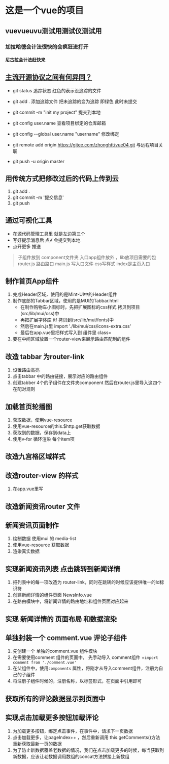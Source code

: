 # 这是一个vue的项目

## vuevueuvu测试用测试仪测试用

### 加拉哈德会计法很快的会疯狂进打开

#### 尼古拉会计法赶快来

## [主流开源协议之间有何异同？](https://www.zhihu.com/question/19568896)

+ git status 追踪状态  红色的表示没追踪的文件
+ git add .    添加追踪文件  把未追踪的变为追踪 即绿色 此时未提交
+ git commit -m "init my project"  提交到本地

+ git config user.name 查看项目绑定的仓库邮箱  
+ git config --global user.name "username" 修改绑定

+ git remote add origin https://gitee.com/zhonghtt/vue04.git 与远程项目关联
+ git push -u origin master  

## 用传统方式把修改过后的代码上传到云
1.  git add . 
2.  git commit -m '提交信息'
3.  git push

## 通过可视化工具
+ 在源代码管理工具里 就是左边第三个
+ 写好提示消息后 点√  会提交到本地
+ 点开更多  推送

> 子组件放到 component文件夹 入口app组件放外 ，lib放项目需要的包  router.js 路由路口  main.js 写入口文件  css写样式 index是主页入口


## 制作首页App组件
1.  完成Header区域，使用的是Mint-UI中的Header组件
2.  制作底部的Tabbar区域，使用的是MUI的Tabbar.html
    + 在制作购物车小图标时，先把扩展图标的css样式 拷贝到项目(src/lib/mui/css)中
    + 再把扩展字体库 ttf 拷贝到(src/lib/mui/fonts)中 
    + 然后在main.js里 import './lib/mui/css/icons-extra.css' 
    + 最后在app.vue里把样式写入到 组件里 class= 
3.  要在中间区域放置一个router-view来展示路由匹配到的组件

## 改造 tabbar 为router-link
1. 设置路由高亮
2. 点击tabbar 中的路由链接，展示对应的路由组件
3. 创建tabber 4个的子组件在文件夹component 然后在router.js里导入这四个 在配对规则

## 加载首页轮播图
1. 获取数据，使用vue-resource
2. 使用vue-resource的this.$http.get获取数据
3. 获取到的数据，保存到data上
4. 使用v-for 循环渲染 每个item项

## 改造九宫格区域样式

## 改造router-view 的样式
1. 在app.vue里写<transform>

## 改造新闻资讯router 文件

## 新闻资讯页面制作
1. 绘制数据 使用mui 的 media-list
2. 使用vue-resource 获取数据
3. 渲染真实数据

## 实现新闻资讯列表 点击跳转到新闻详情
1. 把列表中的每一项改造为 router-link，同时在跳转的时候应该提供唯一的Id标识符
2. 创建新闻详情的组件页面 NewsInfo.vue
3. 在路由模块中，将新闻详情的路由地址和组件页面对应起来

## 实现 新闻详情的 页面布局 和数据渲染

## 单独封装一个 comment.vue 评论子组件
1. 先创建一个 单独的comment.vue 组件模块
2. 在需要使用comment 组件的页面中， 先手动导入 comment组件
    +`import comment from './comment.vue'`
3. 在父组件中，使用`components` 属性，将刚才从导入comment组件，注册为自己的子组件
4. 将注册子组件时候的，注册名称，以标签形式，在页面中引用即可

## 获取所有的评论数据显示到页面中

## 实现点击加载更多按钮加载评论
1. 为加载更多按钮，绑定点击事件，在事件中，请求下一页数据
2. 点击加载更多，让pageIndex++ ，然后重新调用 this.getComments()方法 重新获取最新一页的数据
3. 为了防止新数据覆盖老数据的情况，我们在点击加载更多的时候，每当获取到新数据，应该让老数据调用数组的concat方法拼接上新数组